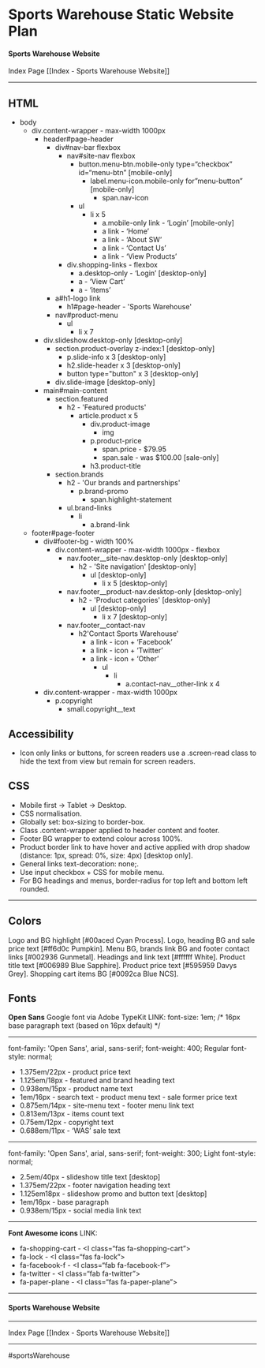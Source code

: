 # Sports Warehouse Static Website Plan
#### Sports Warehouse Website
Index Page [[Index - Sports Warehouse Website]]
- - - -
## HTML
* body
	* div.content-wrapper - max-width 1000px
		* header#page-header
			* div#nav-bar flexbox
				* nav#site-nav flexbox
					* button.menu-btn.mobile-only type=“checkbox” id=“menu-btn” [mobile-only]
						* label.menu-icon.mobile-only for”menu-button” [mobile-only]
							* span.nav-icon
					* ul 
						* li x 5 
							* a.mobile-only link - ‘Login’ [mobile-only]
							* a link - ‘Home’
							* a link - ‘About SW’
							* a link - ‘Contact Us’
							* a link - ‘View Products’
				* div.shopping-links - flexbox
					* a.desktop-only - ‘Login’ [desktop-only]
					* a - ‘View Cart’
					* a - ‘items’
			* a#h1-logo link
				* h1#page-header - 'Sports Warehouse'
			* nav#product-menu
				* ul
					* li x 7
		* div.slideshow.desktop-only [desktop-only]
			* section.product-overlay z-index:1 [desktop-only]
				* p.slide-info x 3 [desktop-only]
				* h2.slide-header x 3 [desktop-only]
				* button type="button" x 3 [desktop-only]
			* div.slide-image [desktop-only]
		* main#main-content
			* section.featured
				* h2 - 'Featured products'
					* article.product x 5
						* div.product-image
							* img
						* p.product-price
							* span.price - $79.95
							* span.sale - was $100.00 [sale-only]
						* h3.product-title
			* section.brands
				* h2 - 'Our brands and partnerships'
					* p.brand-promo
						* span.highlight-statement
				* ul.brand-links
					* li
						* a.brand-link
	* footer#page-footer
		* div#footer-bg - width 100%
			* div.content-wrapper - max-width 1000px - flexbox
				* nav.footer__site-nav.desktop-only [desktop-only]
					* h2 - 'Site navigation' [desktop-only]
						* ul [desktop-only]
							* li x 5 [desktop-only]
				* nav.footer__product-nav.desktop-only [desktop-only]
					* h2 - 'Product categories' [desktop-only]
						* ul [desktop-only]
							* li x 7 [desktop-only]
				* nav.footer__contact-nav
					* h2'Contact Sports Warehouse'
						* a link - icon + ‘Facebook’ 
						* a link - icon + ‘Twitter’
						* a link - icon + ‘Other’
							* ul
								* li
									* a.contact-nav__other-link x 4
		* div.content-wrapper - max-width 1000px
			* p.copyright
				* small.copyright__text

## Accessibility
* Icon only links or buttons, for screen readers use a .screen-read class to hide the text from view but remain for screen readers.

## CSS
* Mobile first -> Tablet -> Desktop.
* CSS normalisation.
* Globally set: box-sizing to border-box.
* Class .content-wrapper applied to header content and footer.
* Footer BG wrapper to extend colour across 100%.
* Product border link to have hover and active applied with drop shadow (distance: 1px, spread: 0%, size: 4px) [desktop only].
* General links text-decoration: none;.
* Use input checkbox + CSS for mobile menu.
* For BG headings and menus, border-radius for top left and bottom left rounded.
- - - -
## Colors
Logo and BG highlight [#00aced Cyan Process].
Logo, heading BG and sale price text [#ff6d0c Pumpkin].
Menu BG, brands link BG and footer contact links [#002936 Gunmetal].
Headings and link text [#ffffff White].
Product title text [#006989 Blue Sapphire].
Product price text [#595959 Davys Grey].
Shopping cart items BG [#0092ca Blue NCS].

## Fonts
**Open Sans** Google font via Adobe TypeKit
LINK: <link rel=“stylesheet” href=“https://use.typekit.net/llx6kjr.css”>
font-size: 1em;  /* 16px base paragraph text (based on 16px default) */
- - - -
font-family: 'Open Sans', arial, sans-serif;
font-weight: 400; Regular
font-style: normal;
* 1.375em/22px - product price text
* 1.125em/18px - featured and brand heading text
* 0.938em/15px - product name text
* 1em/16px - search text - product menu text - sale former price text
* 0.875em/14px - site-menu text - footer menu link text
* 0.813em/13px - items count text
* 0.75em/12px - copyright text
* 0.688em/11px - ‘WAS’ sale text
- - - -
font-family: 'Open Sans', arial, sans-serif;
font-weight: 300; Light
font-style: normal;
* 2.5em/40px - slideshow title text [desktop]
* 1.375em/22px - footer navigation heading text
* 1.125em18px - slideshow promo and button text [desktop]
* 1em/16px - base paragraph
* 0.938em/15px - social media link text
- - - -
**Font Awesome icons**
LINK: <script src=“https://kit.fontawesome.com/1ac9e13ece.js” crossorigin=“anonymous”></script>
* fa-shopping-cart - <I class=“fas fa-shopping-cart”></I>
* fa-lock - <I class=“fas fa-lock”></I>
* fa-facebook-f - <I class=“fab fa-facebook-f”></I>
* fa-twitter - <I class=“fab fa-twitter”></I>
* fa-paper-plane - <I class=“fas fa-paper-plane”></I>
- - - -
#### Sports Warehouse Website
- - - -
Index Page [[Index - Sports Warehouse Website]]
- - - -
#sportsWarehouse